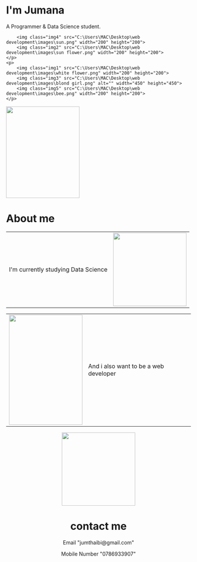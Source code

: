 <!DOCTYPE html>
<html lang="en">
<head>
    <meta charset="UTF-8">
    <title>Jumana</title>
    <link rel="stylesheet" href="C:\Users\MAC\Desktop\web development\css\style.css">
    <link rel="icon" href="C:\Users\MAC\Desktop\web development\images\favicon (1).ico">
    <link rel="stylesheet" href="https://fonts.googleapis.com/css?family=Sofia">
    <link rel="preconnect" href="https://fonts.googleapis.com">
    <link rel="preconnect" href="https://fonts.gstatic.com" crossorigin>
    <link href="https://fonts.googleapis.com/css2?family=Sacramento&display=swap" rel="stylesheet">
</head>
<body>
<div class="first">
    <h1 class="sacramento-regular">I'm Jumana</h1>
    <p>A Programmer & Data Science student.</p>
    <p class="first">
        
        <img class="img4" src="C:\Users\MAC\Desktop\web development\images\sun.png" width="200" height="200">
        <img class="img2" src="C:\Users\MAC\Desktop\web development\images\sun flower.png" width="200" height="200">
    </p>
    <p>
        <img class="img1" src="C:\Users\MAC\Desktop\web development\images\white flower.png" width="200" height="200">
        <img class="img3" src="C:\Users\MAC\Desktop\web development\images\blond girl.png" alt="" width="450" height="450">
        <img class="img5" src="C:\Users\MAC\Desktop\web development\images\bee.png" width="200" height="200">
    </p>
</div>
<div class="second">
    <img class="img6" src="C:\Users\MAC\Desktop\web development\images\princess.png" width="200" height="250">
<h1 class="other-h">About me</h1>
<center>
<table>
    <tr><td><p class="one">I'm currently studying Data Science </p></td><td><img src="C:\Users\MAC\Desktop\web development\images\statistics-unscreen.gif" width="200" height="200"></td></tr>
</table>
<table>
    <tr><td><img src="C:\Users\MAC\Desktop\web development\images\comp doodle.png" width="200" height="300"></td>
        <td><p class="one">And i also want to be a web developer</p></td></tr>
</table>
</center>
</div>
<div class="third">
    <center> <img class="img9" src="C:\Users\MAC\Desktop\web development\images\phone-unscreen.gif" width="200" height="200">
    </center>
<center >
   <h1 class="two">contact me</h1>
   <p class="alumni-sans-pinstripe-regular">Email	"jumthaibi@gmail.com"</p>
   <p class="alumni-sans-pinstripe-regular">Mobile Number	"0786933907"</p>
</center>
</div>
</body>
</html>
